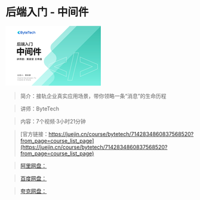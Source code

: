 # 后端入门 - 中间件

![img](../../assets/87280b8d10564565bfa70942a0fe20ea~tplv-k3u1fbpfcp-no-mark_284_284_284_178.png)

> 简介：接轨企业真实应用场景，带你领略一条“消息”的生命历程

> 讲师：ByteTech

> 内容：7个视频·3小时21分钟

> [官方链接：https://juejin.cn/course/bytetech/7142834860837568520?from_page=course_list_page](https://juejin.cn/course/bytetech/7142834860837568520?from_page=course_list_page)

> [阿里网盘：]()

> [百度网盘：]()

> [夸克网盘：]()
